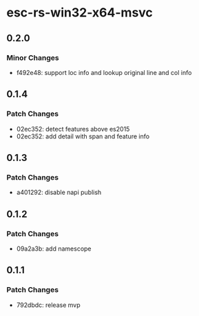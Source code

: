 # esc-rs-win32-x64-msvc

## 0.2.0

### Minor Changes

- f492e48: support loc info and lookup original line and col info

## 0.1.4

### Patch Changes

- 02ec352: detect features above es2015
- 02ec352: add detail with span and feature info

## 0.1.3

### Patch Changes

- a401292: disable napi publish

## 0.1.2

### Patch Changes

- 09a2a3b: add namescope

## 0.1.1

### Patch Changes

- 792dbdc: release mvp
